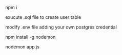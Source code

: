 npm i

exucute .sql file to create user table

modify .env file adding your own postgres credential

npm install -g nodemon

nodemon app.js
